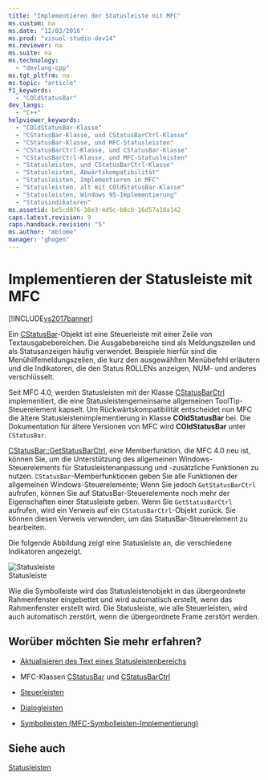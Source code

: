 ```yaml
---
title: "Implementieren der Statusleiste mit MFC"
ms.custom: na
ms.date: "12/03/2016"
ms.prod: "visual-studio-dev14"
ms.reviewer: na
ms.suite: na
ms.technology: 
  - "devlang-cpp"
ms.tgt_pltfrm: na
ms.topic: "article"
f1_keywords: 
  - "COldStatusBar"
dev_langs: 
  - "C++"
helpviewer_keywords: 
  - "COldStatusBar-Klasse"
  - "CStatusBar-Klasse, und CStatusBarCtrl-Klasse"
  - "CStatusBar-Klasse, und MFC-Statusleisten"
  - "CStatusBarCtrl-Klasse, und CStatusBar-Klasse"
  - "CStatusBarCtrl-Klasse, und MFC-Statusleisten"
  - "Statusleisten, und CStatusBarCtrl-Klasse"
  - "Statusleisten, Abwärtskompatibilität"
  - "Statusleisten, Implementieren in MFC"
  - "Statusleisten, alt mit COldStatusBar-Klasse"
  - "Statusleisten, Windows 95-Implementierung"
  - "Statusindikatoren"
ms.assetid: be5cd876-38e3-4d5c-b8cb-16d57a16a142
caps.latest.revision: 9
caps.handback.revision: "5"
ms.author: "mblome"
manager: "ghogen"
---
```

# Implementieren der Statusleiste mit MFC
[!INCLUDE[vs2017banner](../assembler/inline/includes/vs2017banner.md)]

Ein [CStatusBar](../mfc/reference/cstatusbar-class.md)\-Objekt ist eine Steuerleiste mit einer Zeile von Textausgabebereichen.  Die Ausgabebereiche sind als Meldungszeilen und als Statusanzeigen häufig verwendet.  Beispiele hierfür sind die Menühilfemeldungszeilen, die kurz den ausgewählten Menübefehl erläutern und die Indikatoren, die den Status ROLLENs anzeigen, NUM\- und anderes verschlüsselt.  
  
 Seit MFC 4.0, werden Statusleisten mit der Klasse [CStatusBarCtrl](../mfc/reference/cstatusbarctrl-class.md) implementiert, die eine Statusleistengemeinsame allgemeinen ToolTip\-Steuerelement kapselt.  Um Rückwärtskompatibilität entscheidet nun MFC die ältere Statusleistenimplementierung in Klasse **COldStatusBar** bei.  Die Dokumentation für ältere Versionen von MFC wird **COldStatusBar** unter `CStatusBar`.  
  
 [CStatusBar::GetStatusBarCtrl](../Topic/CStatusBar::GetStatusBarCtrl.md), eine Memberfunktion, die MFC 4.0 neu ist, können Sie, um die Unterstützung des allgemeinen Windows\-Steuerelements für Statusleistenanpassung und \-zusätzliche Funktionen zu nutzen.  `CStatusBar`\-Memberfunktionen geben Sie alle Funktionen der allgemeinen Windows\-Steuerelemente; Wenn Sie jedoch `GetStatusBarCtrl` aufrufen, können Sie auf StatusBar\-Steuerelemente noch mehr der Eigenschaften einer Statusleiste geben.  Wenn Sie `GetStatusBarCtrl` aufrufen, wird ein Verweis auf ein `CStatusBarCtrl`\-Objekt zurück.  Sie können diesen Verweis verwenden, um das StatusBar\-Steuerelement zu bearbeiten.  
  
 Die folgende Abbildung zeigt eine Statusleiste an, die verschiedene Indikatoren angezeigt.  
  
 ![Statusleiste](../mfc/media/vc37dy1.png "vc37DY1")  
Statusleiste  
  
 Wie die Symbolleiste wird das Statusleistenobjekt in das übergeordnete Rahmenfenster eingebettet und wird automatisch erstellt, wenn das Rahmenfenster erstellt wird.  Die Statusleiste, wie alle Steuerleisten, wird auch automatisch zerstört, wenn die übergeordnete Frame zerstört werden.  
  
## Worüber möchten Sie mehr erfahren?  
  
-   [Aktualisieren des Text eines Statusleistenbereichs](../mfc/updating-the-text-of-a-status-bar-pane.md)  
  
-   MFC\-Klassen [CStatusBar](../mfc/reference/cstatusbar-class.md) und [CStatusBarCtrl](../mfc/reference/cstatusbarctrl-class.md)  
  
-   [Steuerleisten](../mfc/control-bars.md)  
  
-   [Dialogleisten](../mfc/dialog-bars.md)  
  
-   [Symbolleisten \(MFC\-Symbolleisten\-Implementierung\)](../mfc/mfc-toolbar-implementation.md)  
  
## Siehe auch  
 [Statusleisten](../mfc/status-bars.md)